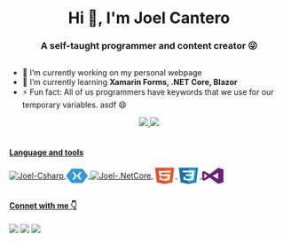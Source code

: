 <h1 align="center">Hi 👋, I'm Joel Cantero</h1>
<h3 align="center">A self-taught programmer and content creator 😜</h3>

##

- 🔭 I’m currently working on my personal webpage
- 🌱 I’m currently learning **Xamarin Forms, .NET Core, Blazor**
- ⚡ Fun fact: All of us programmers have keywords that we use for our temporary variables. asdf 😄



<div align="center">
  <a href="https://github.com/joelveloper">
  <img height="180em" src="https://github-readme-stats.vercel.app/api?username=joelveloper&show_icons=true&theme=radical&include_all_commits=true&count_private=true"/>
  <img height="180em" src="https://github-readme-stats.vercel.app/api/top-langs/?username=joelveloper&layout=compact&theme=radical"/>
</div>

<div style="display: inline_block"><br>
  <h4>Language and tools</h4>
  <img align="center" alt="Joel-Csharp" height="30" width="40" src="https://cdn.jsdelivr.net/gh/devicons/devicon/icons/csharp/csharp-original.svg">
  <img align="center" alt="Joel-Xamarin" height="30" width="40" src="https://raw.githubusercontent.com/devicons/devicon/master/icons/xamarin/xamarin-original.svg">
  <img align="center" alt="Joel-.NetCore" height="30" width="40" src="https://cdn.jsdelivr.net/gh/devicons/devicon/icons/dotnetcore/dotnetcore-original.svg"/>
  <img align="center" alt="Joel-HTML" height="30" width="40" src="https://raw.githubusercontent.com/devicons/devicon/master/icons/html5/html5-original.svg">
  <img align="center" alt="Joel-CSS" height="30" width="40" src="https://raw.githubusercontent.com/devicons/devicon/master/icons/css3/css3-original.svg">
  <img align="center" alt="Joel-VisualStudio" height="30" width="40" src="https://raw.githubusercontent.com/devicons/devicon/master/icons/visualstudio/visualstudio-plain.svg">
</div>
  
  ##
  
  <div>
    <h4>Connet with me 👇</h4>
    <a href="https://www.youtube.com/channel/michannel" target="_blank"><img src="https://img.shields.io/badge/YouTube-FF0000?style=for-the-badge&logo=youtube&logoColor=white" target="_blank"></a>
    <a href="https://instagram.com/joel.developer" target="_blank"><img src="https://img.shields.io/badge/-Instagram-%23E4405F?style=for-the-badge&logo=instagram&logoColor=white" target="_blank"></a>
    <a href = "mailto:alfonzojoel@hotmail.com"><img src="https://img.shields.io/badge/-Gmail-%23333?style=for-the-badge&logo=gmail&logoColor=white" target="_blank"></a>
    
  </div>
